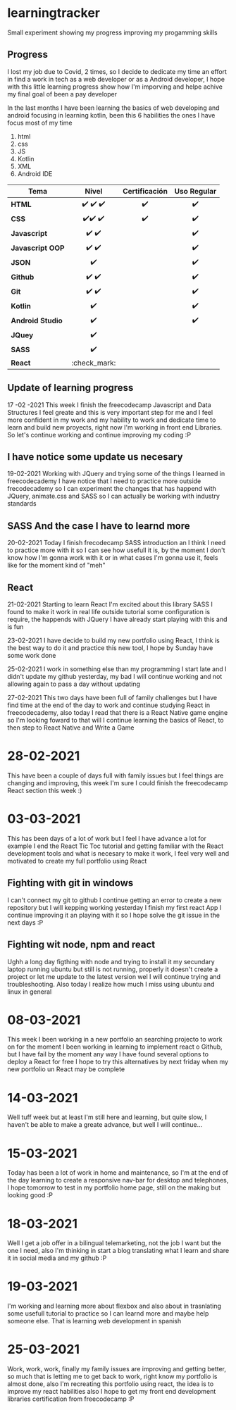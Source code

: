 # learningtracker
Small experiment showing my progress improving my progamming skills

## Progress
I lost my job due to Covid, 2 times, so I decide to dedicate my time an effort in find a work in tech as a web developer or as a Android developer, I hope with this little learning progress show how I'm imporving and helpe achive my final goal of been a pay developer

In the last months I have been learning the basics of web developing and android focusing in learning kotlin, been this 6 habilities the ones I have focus most of my time

1. html
2. css
3. JS
4. Kotlin
5. XML
6. Android IDE

| Tema   | Nivel     | Certificación | Uso Regular|
|--------|:-----------:|:-------------:|:----------:|
|**HTML**| :heavy_check_mark: :heavy_check_mark: :heavy_check_mark:|:heavy_check_mark:  |:heavy_check_mark:|
|**CSS**|:heavy_check_mark::heavy_check_mark: :heavy_check_mark:|:heavy_check_mark:  |:heavy_check_mark: |
|**Javascript**|:heavy_check_mark: :heavy_check_mark:| |:heavy_check_mark:|
|**Javascript OOP**|:heavy_check_mark: :heavy_check_mark:| |:heavy_check_mark:|
|**JSON**|:heavy_check_mark:| |:heavy_check_mark:|
|**Github**|:heavy_check_mark: :heavy_check_mark:| |:heavy_check_mark:|
|**Git**|:heavy_check_mark: :heavy_check_mark:| |:heavy_check_mark:|
|**Kotlin**|:heavy_check_mark:| |:heavy_check_mark:|
|**Android Studio**|:heavy_check_mark:| |:heavy_check_mark:|
|**JQuey**|:heavy_check_mark:|
|**SASS**|:heavy_check_mark:|
|**React**|:check_mark:|


## Update of learning progress
17 -02 -2021
This week I finish the freecodecamp Javascript and Data Structures I feel greate and this is very important step for me and I feel more confident in my work and my hability to work and dedicate time to learn and build new proyects, right now I'm working in front end Libraries.
So let's continue working and continue improving my coding :P

## I have notice some update us necesary
19-02-2021
Working with JQuery and trying some of the things I learned in freecodecademy I have notice that I need to practice more outside frecodecademy so I can experiment the changes that has happend with JQuery, animate.css and SASS so I can actually be working with industry standards

## SASS And the case I have to learnd more
20-02-2021
Today I finish frecodecamp SASS introduction an I think I need to practice more with it so I can see how usefull it is, by the moment I don't know how I'm gonna work with it or in what cases I'm gonna use it, feels like for the moment kind of "meh" 


## React
21-02-2021
Starting to learn React I'm excited about this library
SASS I found to make it work in real life outside tutorial some configuration is require, the happends with JQuery I have already start playing with this and is fun 

23-02-2021
I have decide to build my new portfolio using React, I think is the best way to do it and practice this new tool, I hope by Sunday have some work done 

25-02-2021
I work in something else than my programming I start late and I didn't update my github yesterday, my bad I will continue working and not allowing again to pass a day without updating

27-02-2021
This two days have been full of family challenges but I have find time at the end of the day to work and continue studying React in freecodecademy, also today I read that there is a React Native game engine so I'm looking foward to that will I continue learning the basics of React, to then step to React Native and Write a Game

# 28-02-2021
This have been a couple of days full with family issues but I feel things are changing and improving, this week I'm sure I could finish the freecodecamp React section this week :)

# 03-03-2021
This has been days of a lot of work but I feel I have advance a lot for example I end the React Tic Toc tutorial and getting familiar with the React development tools and what is necesary to make it work, I feel very well and motivated to create my full portfolio using React

## Fighting with git in windows
I can't connect my git to github I continue getting an error to create a new repository but I will kepping working yesterday I finish my first react App I continue improving it an playing with it so I hope solve the git issue in the next days :P

## Fighting wit node, npm and react 
Ughh a long day figthing with node and trying to install it my secundary laptop running ubuntu but still is not running, properly it doesn't create a project or let me  update to the latest version wel I will continue trying and troubleshooting. Also today I realize how much I miss using ubuntu and linux in general 

# 08-03-2021
This week I been working in a new portfolio an searching projecto to work on for the moment I been working in learning to implement react o Github, but I have fail by the moment any way I have found several options to deploy a React for free I hope to try this alternatives by next friday when my new portfolio un React may be complete
# 14-03-2021

Well tuff week but at least I'm still here and learning, but quite slow, I haven't be able to make a greate advance, but well I will continue... 

# 15-03-2021
Today has been a lot of work in home and maintenance, so I'm at the end of the day learning to create a responsive nav-bar for desktop and telephones, I hope tomorrow to test in my portfolio home page, still on the making but looking good :P

# 18-03-2021
Well I get a job offer in a bilingual telemarketing, not the job I want but the one I need, also I'm thinking in start a blog translating what I learn and share it in social media and my github :P

# 19-03-2021
I'm working and learning more about flexbox and also about in trasnlating some usefull tutorial to practice so I can learnd more and maybe help someone else. That is learning web development in spanish

# 25-03-2021
Work, work, work, finally my family issues are improving and getting better, so much that is letting me to get back to work, right know my portfolio is almost done, also I'm recreating this portfolio using react, the idea is to improve my react habilities also I hope to get my front end development libraries certification from freecodecamp :P 
